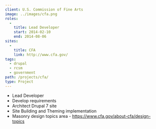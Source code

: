```yaml
---
client: U.S. Commission of Fine Arts
image: ../images/cfa.png
roles: 
  - 
    title: Lead Developer
    start: 2014-02-10
    end: 2014-08-06
sites: 
  - 
    title: CFA
    link: http://www.cfa.gov/
tags:
  - drupal
  - rcsm
  - government
path: /projects/cfa/
type: Project
---
```


* Lead Developer
* Develop requirements
* Architect Drupal 7 site
* Site Building and Theming implementation
* Masonry design topics area - https://www.cfa.gov/about-cfa/design-topics
